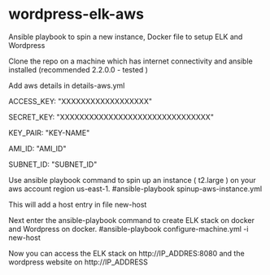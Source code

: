 # wordpress-elk-aws
Ansible playbook to spin a new instance, Docker file to setup ELK and Wordpress

Clone the repo on a machine which has internet connectivity and ansible installed (recommended 2.2.0.0 - tested )

Add aws details in details-aws.yml

ACCESS_KEY: "XXXXXXXXXXXXXXXXXX"

SECRET_KEY: "XXXXXXXXXXXXXXXXXXXXXXXXXXXXXXX"

KEY_PAIR: "KEY-NAME"

AMI_ID: "AMI_ID"

SUBNET_ID: "SUBNET_ID"


Use ansible playbook command to spin up an instance ( t2.large ) on your aws account region us-east-1.
#ansible-playbook spinup-aws-instance.yml

This will add a host entry in file new-host

Next enter the ansible-playbook command to create ELK stack on docker and Wordpress on docker.
#ansible-playbook configure-machine.yml -i new-host

Now you can access the ELK stack on http://IP_ADDRES:8080
and the wordpress website on http://IP_ADDRESS
